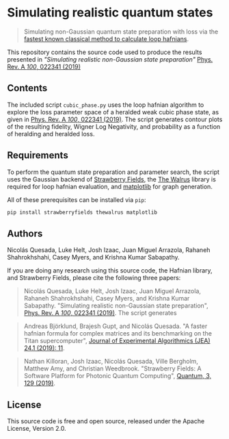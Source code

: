 # Simulating realistic quantum states

> Simulating non-Gaussian quantum state preparation with loss via the [fastest known classical method to calculate loop hafnians](https://github.com/XanaduAI/thewalrus).

This repository contains the source code used to produce the results presented in
*"Simulating realistic non-Gaussian state preparation"* [Phys. Rev. A *100*, 022341 (2019)](https://journals.aps.org/pra/abstract/10.1103/PhysRevA.100.022341)

## Contents

The included script `cubic_phase.py` uses the loop hafnian algorithm to explore the loss
parameter space of a heralded weak cubic phase state, as given in
[Phys. Rev. A *100*, 022341 (2019)](https://journals.aps.org/pra/abstract/10.1103/PhysRevA.100.022341). The script generates
contour plots of the resulting fidelity, Wigner Log Negativity, and probability as a function
of heralding and heralded loss.

## Requirements

To perform the quantum state preparation and parameter search, the script uses the
Gaussian backend of [Strawberry Fields](https://github.com/XanaduAI/strawberryfields), 
 the [The Walrus](https://github.com/XanaduAI/thewalrus) library is required for loop hafnian evaluation,
and [matplotlib](https://matplotlib.org/) for graph generation.

All of these prerequisites can be installed via `pip`:

```bash
pip install strawberryfields thewalrus matplotlib
```

## Authors

Nicolás Quesada, Luke Helt, Josh Izaac, Juan Miguel Arrazola, Rahaneh Shahrokhshahi,
Casey Myers, and Krishna Kumar Sabapathy.

If you are doing any research using this source code, the Hafnian library, and
Strawberry Fields, please cite the following three papers:

> Nicolás Quesada, Luke Helt, Josh Izaac, Juan Miguel Arrazola, Rahaneh Shahrokhshahi,
Casey Myers, and Krishna Kumar Sabapathy. "Simulating realistic non-Gaussian state preparation",
[Phys. Rev. A *100*, 022341 (2019)](https://journals.aps.org/pra/abstract/10.1103/PhysRevA.100.022341). The script generates
> 

> Andreas Björklund, Brajesh Gupt, and Nicolás Quesada. "A faster hafnian formula
> for complex matrices and its benchmarking on the Titan supercomputer", [Journal of Experimental Algorithmics (JEA) 24.1 (2019): 11](https://doi.org/10.1145/3325111).

> Nathan Killoran, Josh Izaac, Nicolás Quesada, Ville Bergholm, Matthew Amy, and
> Christian Weedbrook. "Strawberry Fields: A Software Platform for Photonic Quantum Computing",
> [Quantum, 3, 129 (2019)](https://quantum-journal.org/papers/q-2019-03-11-129/).

## License

This source code is free and open source, released under the Apache License, Version 2.0.
